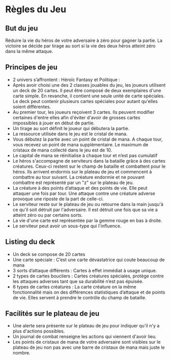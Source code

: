 # Règles du Jeu

## But du jeu

Réduire la vie du héros de votre adversaire à zéro pour gagner la partie. La victoire se
décide par tirage au sort si la vie des deux héros atteint zéro dans la même attaque.

## Principes de jeu

* 2 univers s’affrontent : Héroïc Fantasy et Politique :
* Après avoir choisi une des 2 classes jouables du jeu, les joueurs utilisent un deck de 20 cartes. Il peut être composé de deux exemplaires d'une carte simple. En revanche, il contient une seule unité de carte spéciales. Le deck peut contenir plusieurs cartes spéciales pour autant qu'elles soient différentes.
* Au premier tour, les joueurs reçoivent 3 cartes. Ils peuvent modifier certaines d'entre elles afin d'éviter d'avoir de grosses cartes impossibles à jouer en début de partie.
* Un tirage au sort définit le joueur qui débutera la partie.
* La ressource utilisée dans le jeu est le cristal de mana.
* Vous débutez la partie avec un point de cristal de mana. A chaque tour, vous recevez un point de mana supplémentaire. Le maximum de cristaux de mana collecté dans le jeu est de 10.
* Le capital de mana se réinitialise à chaque tour et n’est pas cumulatif
* Le héros s'accompagne de serviteurs dans la bataille grâce à des cartes créatures. Ceux-ci restent sur le champ de bataille et combattent pour le héros. Ils arrivent endormis sur le plateau de jeu et commencent à combattre au tour suivant. La créature endormie et ne pouvant combattre est représenté par un "z" sur le plateau de jeu.
* La créature à des points d’attaque et des points de vie. Elle peut attaquer une fois par tour. Une attaque contre une créature adverse provoque une riposte de la part de celle-ci.
* Le serviteur reste sur le plateau de jeu ou retourne dans la main jusqu'à ce qu'il soit détruit par l'adversaire. Il est détruit une fois que sa vie a atteint zéro ou par certains sorts.
* La vie d'une carte est représentée par la gemme rouge en bas à droite.
* Le serviteur peut avoir un sous-type qui l'influence.

## Listing du deck

* Un deck se compose de 20 cartes
* Une carte spéciale : C’est une carte dévastatrice qui coute beaucoup de mana
* 3 sorts d’attaque différents : Cartes à effet immédiat à usage unique.
* 2 types de cartes boucliers : Cartes créatures spéciales, protège contre les attaques adverses tant que sa durabilité n’est pas épuisée.
* 6 types de cartes créatures : La carte créature on la même fonctionnalité mais on des différences statistiques d’attaque et de points de vie. Elles servent à prendre le contrôle du champ de bataille.

## Facilités sur le plateau de jeu

* Une alerte sera présente sur le plateau de jeu pour indiquer qu'il n'y a plus d'actions possibles.
* Un journal de combat renseigne les actions qui viennent d'avoir lieu.
* Les points de cristaux de mana de votre adversaire sont visibles sur le plateau de jeu non pas avec une barre de cristaux de mana mais juste le nombre.